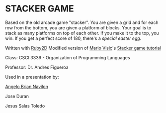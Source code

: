 # STACKER GAME 

Based on the old arcade game "stacker".
You are given a grid and for each row from the bottom, you are given a platform of blocks.
Your goal is to stack as many platforms on top of each other.
If you make it to the top, you win. 
If you get a perfect score of 180, there's a _*special easter egg*_.



Written with [Ruby2D](https://github.com/ruby2d/ruby2d)
Modified version of [Mario Visic](https://github.com/mariovisic)'s [Stacker game tutorial](https://www.youtube.com/watch?v=yMf-MByhG4U)

Class: CSCI 3336 - Organization of Programming Languages

Professor: Dr. Andres Figueroa


Used in a presentation by: 

[Angelo Brian Navilon](https://github.com/4b-n4v)

Jose Duran

Jesus Salas Toledo

